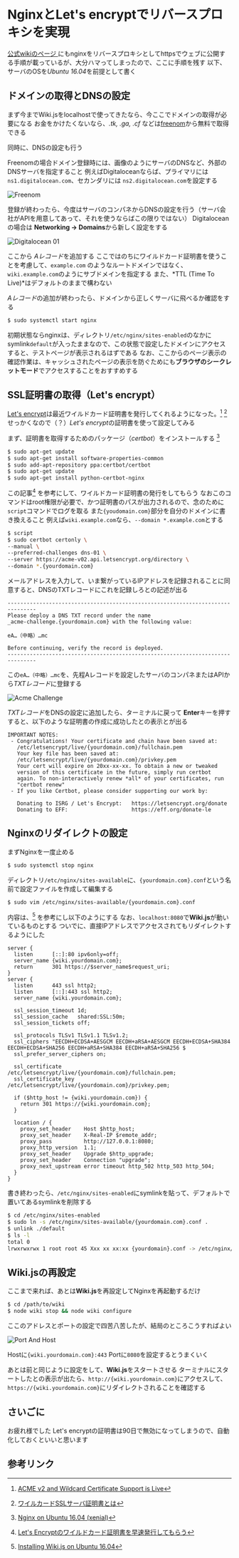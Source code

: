 <!-- TITLE: Wiki.jsをNginxをリバースプロキシにしてhttps化 -->
<!-- SUBTITLE: ワイルドカード証明書取得した意味が今のところない :sad: -->

# NginxとLet's encryptでリバースプロキシを実現

[公式wikiのページ ](https://docs.requarks.io/wiki/admin-guide/setup-nginx)にもnginxをリバースプロキシとしてhttpsでウェブに公開する手順が載っているが、大分ハマってしまったので、ここに手順を残す
以下、サーバのOSを*Ubuntu 16.04*を前提として書く

## ドメインの取得とDNSの設定

まず今までWiki.jsをlocalhostで使ってきたなら、今ここでドメインの取得が必要になる
お金をかけたくないなら、*.tk, .ga, .cf* などは[freenom](https://www.freenom.com/en/index.html)から無料で取得できる

同時に、DNSの設定も行う

Freenomの場合ドメイン登録時には、画像のようにサーバのDNSなど、外部のDNSサーバを指定すること
例えばDigitaloceanならば、プライマリには `ns1.digitalocean.com`、セカンダリには `ns2.digitalocean.com`を設定する

![Freenom](/uploads/img/freenom.png "Freenom")

登録が終わったら、今度はサーバのコンパネからDNSの設定を行う（サーバ会社がAPIを用意してあって、それを使うならばこの限りではない）
Digitaloceanの場合は **Networking &rarr; Domains**から新しく設定をする

![Digitalocean 01](/uploads/img/Digitalocean01.png "Digitalocean 01")

ここから *Aレコード*を追加する
ここではのちにワイルドカード証明書を使うことを考慮して、`example.com` のようなルートドメインではなく、`wiki.example.com`のようにサブドメインを指定する
また、*TTL (Time To Live)*はデフォルトのままで構わない

*Aレコード*の追加が終わったら、ドメインから正しくサーバに飛べるか確認をする

```sh
$ sudo systemctl start nginx 
```

初期状態ならnginxは、ディレクトリ`/etc/nginx/sites-enabled`のなかにsymlink`default`が入ったままなので、この状態で設定したドメインにアクセスすると、テストページが表示されるはずである
なお、ここからのページ表示の確認作業は、キャッシュされたページの表示を防ぐためにも**ブラウザのシークレットモード**でアクセスすることをおすすめする

## SSL証明書の取得（Let's encrypt）

[Let's encrypt](https://letsencrypt.org/)は最近ワイルドカード証明書を発行してくれるようになった。[^100] [^101]
せっかくなので（？）*Let's encrypt*の証明書を使って設定してみる

まず、証明書を取得するためのパッケージ（*certbot*）をインストールする [^150]

```sh
$ sudo apt-get update
$ sudo apt-get install software-properties-common
$ sudo add-apt-repository ppa:certbot/certbot
$ sudo apt-get update
$ sudo apt-get install python-certbot-nginx 
```


この記事[^200] を参考にして、ワイルドカード証明書の発行をしてもらう
なおこのコマンドはroot権限が必要で、かつ証明書のパスが出力されるので、念のために`script`コマンドでログを取る
また`{youdomain.com}`部分を自分のドメインに書き換えること
例えば`wiki.example.com`なら、`--domain *.example.com`とする

```sh 
$ script
$ sudo certbot certonly \
--manual \
--preferred-challenges dns-01 \
--server https://acme-v02.api.letsencrypt.org/directory \
--domain *.{yourdomain.com}
```

メールアドレスを入力して、いま繋がっているIPアドレスを記録されることに同意すると、DNSのTXTレコードにこれを記録しろとの記述が出る

```
-------------------------------------------------------------------------------
Please deploy a DNS TXT record under the name
_acme-challenge.{yourdomain.com} with the following value:

eA…（中略）…mc

Before continuing, verify the record is deployed.
-------------------------------------------------------------------------------
```

この`eA…（中略）…mc`を、先程Aレコードを設定したサーバのコンパネまたはAPIから*TXTレコード*に登録する

![Acme Challenge](/uploads/img/acme_challenge.png "Acme Challenge")

*TXTレコード*をDNSの設定に追加したら、ターミナルに戻って **Enter**キーを押す
すると、以下のような証明書の作成に成功したとの表示とが出る

```
IMPORTANT NOTES:
 - Congratulations! Your certificate and chain have been saved at:
   /etc/letsencrypt/live/{yourdomain.com}/fullchain.pem
   Your key file has been saved at:
   /etc/letsencrypt/live/{yourdomain.com}/privkey.pem
   Your cert will expire on 20xx-xx-xx. To obtain a new or tweaked
   version of this certificate in the future, simply run certbot
   again. To non-interactively renew *all* of your certificates, run
   "certbot renew"
 - If you like Certbot, please consider supporting our work by:

   Donating to ISRG / Let's Encrypt:   https://letsencrypt.org/donate
   Donating to EFF:                    https://eff.org/donate-le
```

## Nginxのリダイレクトの設定

まずNginxを一度止める

```sh
$ sudo systemctl stop nginx
```

ディレクトリ`/etc/nginx/sites-available`に、`{yourdomain.com}.conf`という名前で設定ファイルを作成して編集する

```sh
$ sudo vim /etc/nginx/sites-available/{yourdomain.com}.conf
```

内容は、[^300] を参考にし以下のようにする
なお、`localhost:8080`で**Wiki.js**が動いているものとする
ついでに、直接IPアドレスでアクセスされてもリダイレクトするようにした

```
server {
  listen      [::]:80 ipv6only=off;
  server_name {wiki.yourdomain.com};
  return      301 https://$server_name$request_uri;
}
server {
  listen      443 ssl http2;
  listen      [::]:443 ssl http2;
  server_name {wiki.yourdomain.com};

  ssl_session_timeout 1d;
  ssl_session_cache   shared:SSL:50m;
  ssl_session_tickets off;

  ssl_protocols TLSv1 TLSv1.1 TLSv1.2;
  ssl_ciphers "EECDH+ECDSA+AESGCM EECDH+aRSA+AESGCM EECDH+ECDSA+SHA384 EECDH+ECDSA+SHA256 EECDH+aRSA+SHA384 EECDH+aRSA+SHA256 $
  ssl_prefer_server_ciphers on;

  ssl_certificate     /etc/letsencrypt/live/{yourdomain.com}/fullchain.pem;
  ssl_certificate_key /etc/letsencrypt/live/{yourdomain.com}/privkey.pem;
	
  if ($http_host != {wiki.yourdomain.com}) {
    return 301 https://{wiki.yourdomain.com};
  }

  location / {
    proxy_set_header    Host $http_host;
    proxy_set_header    X-Real-IP $remote_addr;
    proxy_pass          http://127.0.0.1:8080;
    proxy_http_version  1.1;
    proxy_set_header    Upgrade $http_upgrade;
    proxy_set_header    Connection "upgrade";
    proxy_next_upstream error timeout http_502 http_503 http_504;
  }
}
```

書き終わったら、`/etc/nginx/sites-enabled`にsymlinkを貼って、デフォルトで置いてあるsymlinkを削除する

```sh
$ cd /etc/nginx/sites-enabled
$ sudo ln -s /etc/nginx/sites-available/{yourdomain.com}.conf .
$ unlink ./default
$ ls -l
total 0
lrwxrwxrwx 1 root root 45 Xxx xx xx:xx {yourdomain}.conf -> /etc/nginx/sites-available/{yourdomain.com}.conf
```


## Wiki.jsの再設定

ここまで来れば、あとは**Wiki.js**を再設定してNginxを再起動するだけ

```sh
$ cd /path/to/wiki
$ node wiki stop && node wiki configure 
```

ここのアドレスとポートの設定で四苦八苦したが、結局のところこうすればよい

![Port And Host](/uploads/img/port_and_host.png "Port And Host")

Hostに`{wiki.yourdomain.com}:443`
Portに`8080`を設定するとうまくいく

あとは前と同じように設定をして、**Wiki.js**をスタートさせる
ターミナルにスタートしたとの表示が出たら、`http://{wiki.yourdomain.com}`にアクセスして、`https://{wiki.yourdomain.com}`にリダイレクトされることを確認する

## さいごに

お疲れ様でした
Let's encryptの証明書は90日で無効になってしまうので、自動化しておくといいと思います

## 参考リンク
[^100]: [ACME v2 and Wildcard Certificate Support is Live](https://community.letsencrypt.org/t/acme-v2-and-wildcard-certificate-support-is-live/55579)
[^101]: [ワイルカードSSLサーバ証明書とは](https://www.websecurity.symantec.com/ja/jp/theme/ssl-wildcard)
[^150]: [Nginx on Ubuntu 16.04 (xenial)](https://certbot.eff.org/lets-encrypt/ubuntuxenial-nginx)
[^200]: [Let's Encryptのワイルドカード証明書を早速発行してもらう](https://narusejun.com/archives/23/)
[^300]: [Installing Wiki.js on Ubuntu 16.04](https://www.theo-andreou.org/?p=1744)